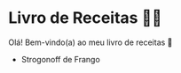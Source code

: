 # Livro de Receitas :woman_cook:

Olá! Bem-vindo(a) ao meu livro de receitas :open_book:

- Strogonoff de Frango